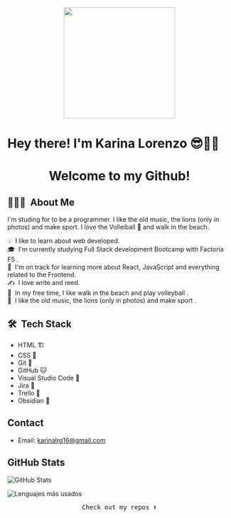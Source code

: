 
<p align="center">
  <img width="250" src="https://media.giphy.com/media/jIgXf4hgbHCeKiXpvt/giphy.gif">
</p>


# Hey there! I'm Karina Lorenzo 😎👋🏾  

<div align="center">
  <h1>Welcome to my Github!</h1>
</div>


## 👩🏽‍💻 &nbsp;About Me

I'm studing for to be a programmer. I like the old music, the lions (only in photos) and make sport. 
I love the Volleiball 🏐 and walk in the beach.

💡 &nbsp;I like to learn about web developed.\
🎓 &nbsp;I'm currently studying Full Stack development Bootcamp with Factoria F5 .\
🌱 &nbsp;I'm on track for learning more about React, JavaScript and everything related to the Frontend.\
✍️ &nbsp;I love write and reed.\
🏐 &nbsp;In my free time, I like walk in the beach and play volleyball .\
📌 &nbsp;I like the old music, the lions (only in photos) and make sport .

## 🛠 &nbsp;Tech Stack

- HTML 🏗
- CSS 🎨
- Git 👾
- GitHub 🐱
- Visual Studio Code 🚀
- Jira 🫡
- Trello 🎯
- Obsidian 🧠

## Contact
- Email: karinalrg16@gmail.com

## GitHub Stats

![GitHub Stats](https://github-readme-stats.vercel.app/api?username=karinalorenzo&show_icons=true&count_private=true&theme=merko )

![Lenguajes más usados](https://github-readme-stats.vercel.app/api/top-langs/?username=TuNombreDeUsuario&layout=compact&theme=merko)

<p align="center"><samp>
Check out my repos ⬇️  
  </samp>

